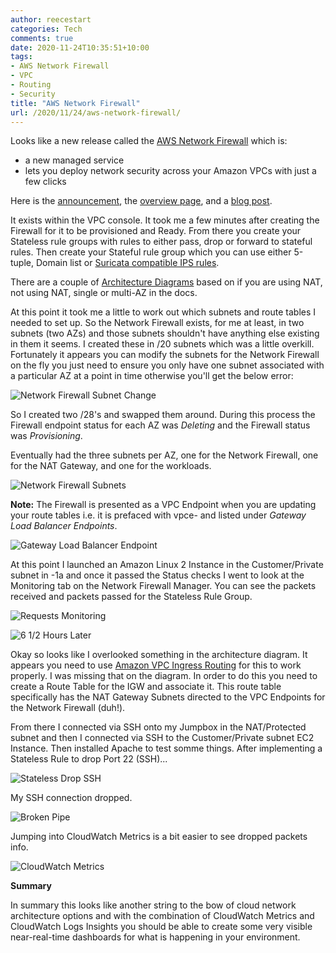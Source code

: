 ```yaml
---
author: reecestart
categories: Tech
comments: true
date: 2020-11-24T10:35:51+10:00
tags:
- AWS Network Firewall
- VPC
- Routing
- Security
title: "AWS Network Firewall"
url: /2020/11/24/aws-network-firewall/
---
```


Looks like a new release called the [AWS Network Firewall](https://aws.amazon.com/about-aws/whats-new/2020/11/introducing-aws-network-firewall/) which is:

- a new managed service
- lets you deploy network security across your Amazon VPCs with just a few clicks

Here is the [announcement](https://aws.amazon.com/blogs/aws/aws-network-firewall-new-managed-firewall-service-in-vpc/), the [overview page](https://aws.amazon.com/network-firewall/), and a [blog post](https://aws.amazon.com/blogs/networking-and-content-delivery/deployment-models-for-aws-network-firewall/).

It exists within the VPC console. It took me a few minutes after creating the Firewall for it to be provisioned and Ready. From there you create your Stateless rule groups with rules to either pass, drop or forward to stateful rules. Then create your Stateful rule group which you can use either 5-tuple, Domain list or [Suricata compatible IPS rules](https://suricata-ids.org/).

There are a couple of [Architecture Diagrams](https://docs.aws.amazon.com/network-firewall/latest/developerguide/architectures.html) based on if you are using NAT, not using NAT, single or multi-AZ in the docs.

At this point it took me a little to work out which subnets and route tables I needed to set up. So the Network Firewall exists, for me at least, in two subnets (two AZs) and those subnets shouldn't have anything else existing in them it seems. I created these in /20 subnets which was a little overkill. Fortunately it appears you can modify the subnets for the Network Firewall on the fly you just need to ensure you only have one subnet associated with a particular AZ at a point in time otherwise you'll get the below error:

![Network Firewall Subnet Change](/public/img/network-firewall-subnet-change.png)

So I created two /28's and swapped them around. During this process the Firewall endpoint status for each AZ was *Deleting* and the Firewall status was *Provisioning*.

Eventually had the three subnets per AZ, one for the Network Firewall, one for the NAT Gateway, and one for the workloads.

![Network Firewall Subnets](/public/img/Firewall-Subnets.png)

**Note:** The Firewall is presented as a VPC Endpoint when you are updating your route tables i.e. it is prefaced with vpce- and listed under *Gateway Load Balancer Endpoints*.

![Gateway Load Balancer Endpoint](/public/img/Gateway-Load-Balancer-Endpoint.png)

At this point I launched an Amazon Linux 2 Instance in the Customer/Private subnet in -1a and once it passed the Status checks I went to look at the Monitoring tab on the Network Firewall Manager. You can see the packets received and packets passed for the Stateless Rule Group.

![Requests Monitoring](/public/img/Requests-Monitoring.png)

![6 1/2 Hours Later](/public/img/six-and-a-half-hours-later.png)

Okay so looks like I overlooked something in the architecture diagram. It appears you need to use [Amazon VPC Ingress Routing](https://aws.amazon.com/about-aws/whats-new/2019/12/amazon-vpc-ingress-routing-insert-virtual-appliances-forwarding-path-vpc-traffic/) for this to work properly. I was missing that on the diagram. In order to do this you need to create a Route Table for the IGW and associate it. This route table specifically has the NAT Gateway Subnets directed to the VPC Endpoints for the Network Firewall (duh!).

From there I connected via SSH onto my Jumpbox in the NAT/Protected subnet and then I connected via SSH to the Customer/Private subnet EC2 Instance. Then installed Apache to test somme things. After implementing a Stateless Rule to drop Port 22 (SSH)...

![Stateless Drop SSH](/public/img/stateless-drop-SSH.png)

My SSH connection dropped.

![Broken Pipe](/public/img/client-loop-send-disconnect-Broken-pipe.png)

Jumping into CloudWatch Metrics is a bit easier to see dropped packets info.

![CloudWatch Metrics](/public/img/cloudwatch-metrics.png)

**Summary**

In summary this looks like another string to the bow of cloud network architecture options and with the combination of CloudWatch Metrics and CloudWatch Logs Insights you should be able to create some very visible near-real-time dashboards for what is happening in your environment.
